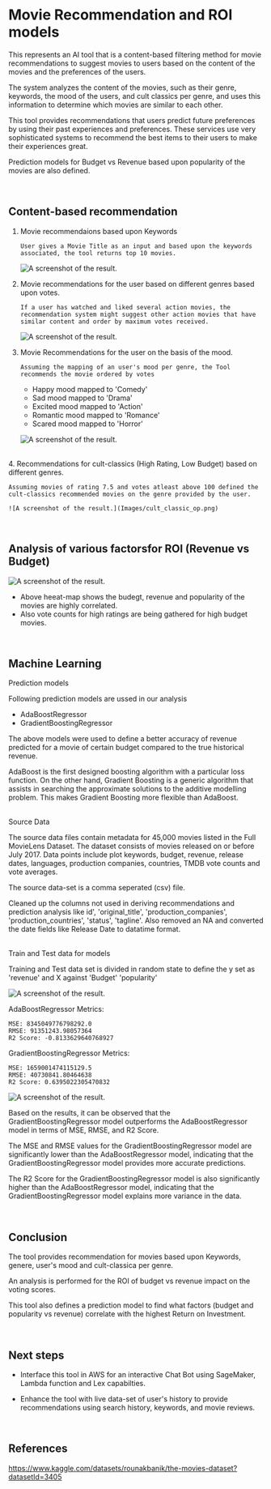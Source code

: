 # Movie Recommendation and ROI models

This represents an AI tool that is a content-based filtering method for movie recommendations to suggest movies to users based on the content of the movies and the preferences of the users.

The system analyzes the content of the movies, such as their genre, keywords, the mood of the users, and cult classics per genre, and uses this information to determine which movies are similar to each other.

This tool provides recommendations that users predict future preferences by using their past experiences and preferences. These services use very sophisticated systems to recommend the best items to their users to make their experiences great. 

Prediction models for Budget vs Revenue based upon popularity of the movies are also defined.

<br>

## Content-based recommendation

1.  Movie recommendaions based upon Keywords  

        User gives a Movie Title as an input and based upon the keywords associated, the tool returns top 10 movies.

    ![A screenshot of the result.](Images/Keywords_op.png)


2.  Movie recommendations for the user based on different genres based upon votes.
    
        If a user has watched and liked several action movies, the recommendation system might suggest other action movies that have similar content and order by maximum votes received.

    ![A screenshot of the result.](Images/Genre_op.png)

3.  Movie Recommendations for the user on the basis of the mood.

        Assuming the mapping of an user's mood per genre, the Tool recommends the movie ordered by votes 
    *   Happy mood mapped to 'Comedy'
    *   Sad mood mapped to 'Drama'
    *   Excited mood mapped to 'Action'
    *   Romantic mood mapped to 'Romance'
    *   Scared mood mapped to 'Horror'

        
    ![A screenshot of the result.](Images/Mood_op.png)
<br>
4. Recommendations for cult-classics (High Rating, Low Budget) based on different genres.

    Assuming movies of rating 7.5 and votes atleast above 100 defined the cult-classics recommended movies on the genre provided by the user.
    
    ![A screenshot of the result.](Images/cult_classic_op.png)

<br>

## Analysis of various factorsfor ROI (Revenue vs Budget)

![A screenshot of the result.](Images/ROI_op.png)

* Above heeat-map shows the budegt, revenue and popularity of the movies are highly correlated. 
* Also vote counts for high ratings are being gathered for high budget movies. 



<br>

## Machine Learning

Prediction models

Following prediction models are ussed in our analysis

* AdaBoostRegressor
* GradientBoostingRegressor

The above models were used to define a better accuracy of revenue predicted for a movie of certain budget compared to the true historical revenue.

AdaBoost is the first designed boosting algorithm with a particular loss function. On the other hand, Gradient Boosting is a generic algorithm that assists in searching the approximate solutions to the additive modelling problem. This makes Gradient Boosting more flexible than AdaBoost.

<br>
Source Data

The source data files contain metadata for 45,000 movies listed in the Full MovieLens Dataset. The dataset consists of movies released on or before July 2017. Data points include plot keywords, budget, revenue, release dates, languages, production companies, countries, TMDB vote counts and vote averages.

The source data-set is a comma seperated (csv) file. 

Cleaned up the columns not used in deriving recommendations and prediction analysis like id', 'original_title', 'production_companies', 'production_countries', 'status', 'tagline'.
Also removed an NA and converted the date fields like Release Date to datatime format.

<br>
Train and Test data for models

Training and Test data set is divided in random state to define the y set as 'revenue' and X against 'Budget' 'popularity'


![A screenshot of the result.](Images/Models_Prediction.png)
 


AdaBoostRegressor Metrics:

    MSE: 8345049776798292.0
    RMSE: 91351243.98057364
    R2 Score: -0.8133629640768927

GradientBoostingRegressor Metrics:

    MSE: 1659001474115129.5
    RMSE: 40730841.80464638
    R2 Score: 0.6395022305470832

![A screenshot of the result.](Images/Models_compare.png)

Based on the results, it can be observed that the GradientBoostingRegressor model outperforms the AdaBoostRegressor model in terms of MSE, RMSE, and R2 Score. 

The MSE and RMSE values for the GradientBoostingRegressor model are significantly lower than the AdaBoostRegressor model, indicating that the GradientBoostingRegressor model provides more accurate predictions. 

The R2 Score for the GradientBoostingRegressor model is also significantly higher than the AdaBoostRegressor model, indicating that the GradientBoostingRegressor model explains more variance in the data.

<br>

## Conclusion

The tool provides recommendation for movies based upon Keywords, genere, user's mood and cult-classica per genre.

An analysis is performed for the ROI of budget vs revenue impact on the voting scores.

This tool also defines a prediction model to find what factors (budget and popularity vs revenue) correlate with the highest Return on Investment.


<br>

## Next steps

* Interface this tool in AWS for an interactive Chat Bot using SageMaker, Lambda function and Lex capabilties.

* Enhance the tool with live data-set of user's history to provide recommendations using search history, keywords, and movie reviews.

<br>

## References 

https://www.kaggle.com/datasets/rounakbanik/the-movies-dataset?datasetId=3405
